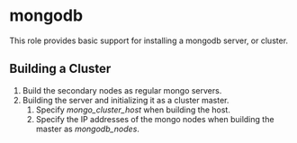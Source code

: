 # mongodb

This role provides basic support for installing a mongodb server, or cluster.


## Building a Cluster

1. Build the secondary nodes as regular mongo servers.
1. Building the server and  initializing it as a cluster master.
    1.  Specify *mongo_cluster_host* when building the host.
    2. Specify the IP addresses of the mongo nodes when building the master as *mongodb_nodes*.